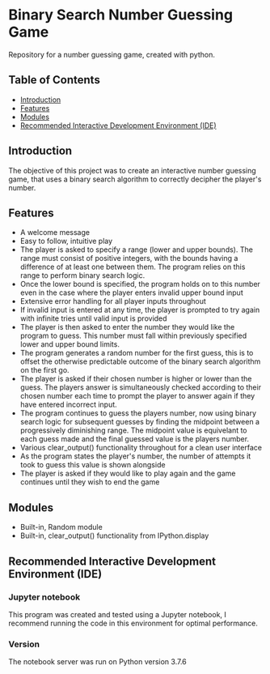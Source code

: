 # Binary Search Number Guessing Game
Repository for a number guessing game, created with python.

## Table of Contents
* [Introduction](https://github.com/AoifeFlanagan/BinarySearchNumberGuess#Introduction)
* [Features](https://github.com/AoifeFlanagan/BinarySearchNumberGuess#Features)
* [Modules](https://github.com/AoifeFlanagan/BinarySearchNumberGuess#Modules)
* [Recommended Interactive Development Environment (IDE)](https://github.com/AoifeFlanagan/BinarySearchNumberGuess#recommended-interactive-development-environment-ide)

## Introduction
The objective of this project was to create an interactive number guessing game, that uses a binary search algorithm to correctly decipher the player's number.

## Features
- A welcome message
- Easy to follow, intuitive play
- The player is asked to specify a range (lower and upper bounds). The range must consist of positive integers, with the bounds having a difference of at least one between them. The program relies on this range to perform binary search logic. 
- Once the lower bound is specified, the program holds on to this number even in the case where the player enters invalid upper bound input
- Extensive error handling for all player inputs throughout
- If invalid input is entered at any time, the player is prompted to try again with infinite tries until valid input is provided
- The player is then asked to enter the number they would like the program to guess. This number must fall within previously specified lower and upper bound limits.
- The program generates a random number for the first guess, this is to offset the otherwise predictable outcome of the binary search algorithm on the first go.
- The player is asked if their chosen number is higher or lower than the guess. The players answer is simultaneously checked according to their chosen number each time to prompt the player to answer again if they have entered incorrect input. 
- The program continues to guess the players number, now using binary search logic for subsequent guesses by finding the midpoint between a progressively diminishing range. The midpoint value is equivelant to each guess made and the final guessed value is the players number.
- Various clear_output() functionality throughout for a clean user interface
- As the program states the player's number, the number of attempts it took to guess this value is shown alongside
- The player is asked if they would like to play again and the game continues until they wish to end the game

## Modules
* Built-in, Random module
* Built-in, clear_output() functionality from IPython.display

## Recommended Interactive Development Environment (IDE)
### **Jupyter notebook**
This program was created and tested using a Jupyter notebook, I recommend running the code in this environment for optimal performance.

### **Version**
The notebook server was run on Python version 3.7.6
